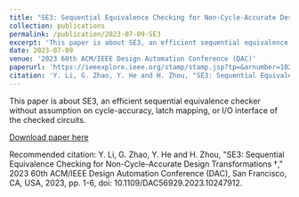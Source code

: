 ```yaml
---
title: "SE3: Sequential Equivalence Checking for Non-Cycle-Accurate Design Transformations †"
collection: publications
permalink: /publication/2023-07-09-SE3
excerpt: 'This paper is about SE3, an efficient sequential equivalence checker without assumption on cycle-accuracy, latch mapping, or I/O interface of the checked circuits.'
date: 2023-07-09
venue: '2023 60th ACM/IEEE Design Automation Conference (DAC)'
paperurl: 'https://ieeexplore.ieee.org/stamp/stamp.jsp?tp=&arnumber=10247912&isnumber=10247655'
citation: 'Y. Li, G. Zhao, Y. He and H. Zhou, "SE3: Sequential Equivalence Checking for Non-Cycle-Accurate Design Transformations †," 2023 60th ACM/IEEE Design Automation Conference (DAC), San Francisco, CA, USA, 2023, pp. 1-6, doi: 10.1109/DAC56929.2023.10247912.'
---
```

This paper is about SE3, an efficient sequential equivalence checker without assumption on cycle-accuracy, latch mapping, or I/O interface of the checked circuits.

[Download paper here](https://ieeexplore.ieee.org/stamp/stamp.jsp?tp=&arnumber=10247912&isnumber=10247655)

Recommended citation: Y. Li, G. Zhao, Y. He and H. Zhou, "SE3: Sequential Equivalence Checking for Non-Cycle-Accurate Design Transformations †," 2023 60th ACM/IEEE Design Automation Conference (DAC), San Francisco, CA, USA, 2023, pp. 1-6, doi: 10.1109/DAC56929.2023.10247912.